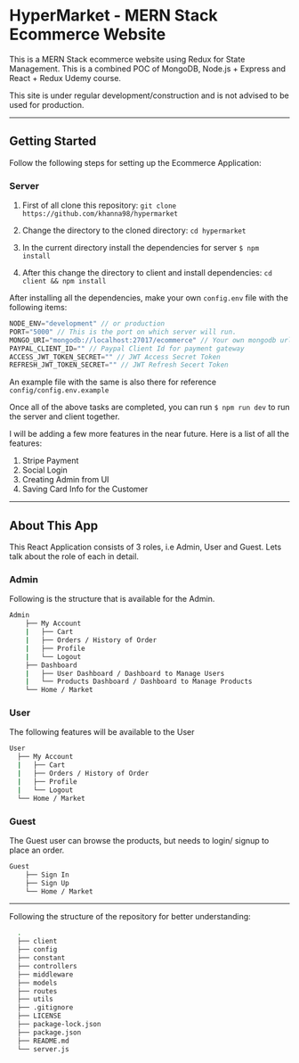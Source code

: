 # HyperMarket - MERN Stack Ecommerce Website 

This is a MERN Stack ecommerce website using Redux for State Management. This is a combined POC of MongoDB, Node.js + Express and React + Redux Udemy course.

This site is under regular development/construction and is not advised to be used for production.

---

## Getting Started

Follow the following steps for setting up the Ecommerce Application:

### Server

1. First of all clone this repository:
`git clone https://github.com/khanna98/hypermarket`

2. Change the directory to the cloned directory:
`cd hypermarket`

3. In the current directory install the dependencies for server
`$ npm install`

4. After this change the directory to client and install dependencies:
`cd client && npm install`


After installing all the dependencies, make your own `config.env` file with the following items: 

```js
NODE_ENV="development" // or production
PORT="5000" // This is the port on which server will run.
MONGO_URI="mongodb://localhost:27017/ecommerce" // Your own mongodb url
PAYPAL_CLIENT_ID="" // Paypal Client Id for payment gateway
ACCESS_JWT_TOKEN_SECRET="" // JWT Access Secret Token
REFRESH_JWT_TOKEN_SECRET="" // JWT Refresh Secert Token
```

An example file with the same is also there for reference `config/config.env.example`

Once all of the above tasks are completed, you can run `$ npm run dev` to run the server and client together. 

I will be adding a few more features in the near future. Here is a list of all the features:

1. Stripe Payment
2. Social Login
3. Creating Admin from UI
4. Saving Card Info for the Customer

---

## About This App 

This React Application consists of 3 roles, i.e Admin, User and Guest. Lets talk about the role of each in detail.

### Admin

Following is the structure that is available for the Admin.

```bash
Admin
	├── My Account
	|	├── Cart
	|	├── Orders / History of Order
	|	├── Profile
	|	└── Logout
	├── Dashboard
	|	├── User Dashboard / Dashboard to Manage Users
	|	└── Products Dashboard / Dashboard to Manage Products
	└── Home / Market
```

### User
The following features will be available to the User

```bash
User
  ├── My Account
  |	  ├── Cart
  |	  ├── Orders / History of Order
  |	  ├── Profile
  |	  └── Logout
  └── Home / Market
```

### Guest

The Guest user can browse the products, but needs to login/ signup to place an order.

```bash
Guest
	├── Sign In
  	├── Sign Up
	└── Home / Market
```

---

Following the structure of the repository for better understanding:

```bash
  .
  ├── client
  ├── config
  ├── constant
  ├── controllers
  ├── middleware
  ├── models
  ├── routes
  ├── utils
  ├── .gitignore
  ├── LICENSE
  ├── package-lock.json
  ├── package.json
  ├── README.md
  └── server.js
```